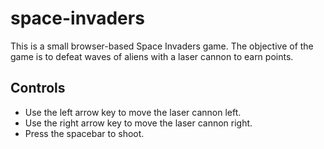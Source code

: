 # space-invaders

This is a small browser-based Space Invaders game. The objective of the game is to defeat waves of aliens with a laser cannon to earn points.

## Controls

- Use the left arrow key to move the laser cannon left.
- Use the right arrow key to move the laser cannon right.
- Press the spacebar to shoot.
